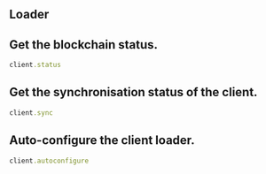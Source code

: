 ## Loader

## Get the blockchain status.

```ruby
client.status
```

## Get the synchronisation status of the client.

```ruby
client.sync
```

## Auto-configure the client loader.

```ruby
client.autoconfigure
```
